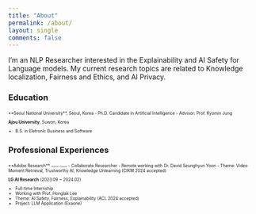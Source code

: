 ```yaml
---
title: "About"
permalink: /about/
layout: single
comments: false
---
```


I’m an NLP Researcher interested in the Explainability and AI Safety for Language models.
My current research topics are related to Knowledge localization, Fairness and Ethics, and AI Privacy.

### Education
<span style="font-size:60%">
**Seoul National University**, Seoul, Korea  
- Ph.D. Candidate in Artificial Intelligence
- Advisor: Prof. Kyomin Jung

**Ajou University**, Suwon, Korea  
- B.S. in Eletronic Business and Software
</span>

### Professional Experiences
<span style="font-size:60%">
**Adobe Research** <span style="font-size:40%">(2023.02 ~ Present)</span>  
- Collaborate Researcher
- Remote working with Dr. David Seunghyun Yoon
- Theme: Video Moment Retrieval, Trustworthy AI, Knowledge Unlearning (CIKM 2024 accepted)

**LG AI Research** (2023.09 ~ 2024.02)  
- Full-time Internship
- Working with Prof. Honglak Lee
- Theme: AI Safety, Fairness, Explainability (ACL 2024 accepted)
- Project: LLM Application (Exaone)
</span>
